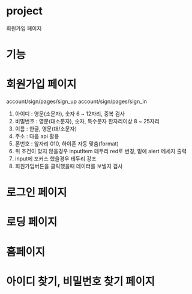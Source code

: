 # project

회원가입 페이지

# 기능

# 회원가입 페이지

account/sign/pages/sign_up
account/sign/pages/sign_in

1. 아이디 : 영문(소문자), 숫자 6 ~ 12자리, 중복 검사
2. 비밀번호 : 영문(대소문자), 숫자, 특수문자 한자리이상 8 ~ 25자리
3. 이름 : 한글, 영문(대/소문자)
4. 주소 : 다음 api 활용
5. 폰번호 : 앞자리 010, 하이픈 자동 맞춤(format)
6. 위 조건이 맞지 않을경우 inputItem 테두리 red로 변경, 밑에 alert 메세지 출력
7. input에 포커스 했을경우 테두리 강조
8. 회원가입버튼을 클릭했을때 데이터를 보낼지 검사

# 로그인 페이지

# 로딩 페이지

# 홈페이지

# 아이디 찾기, 비밀번호 찾기 페이지
